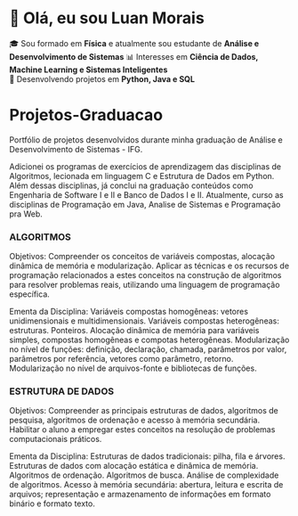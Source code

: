 # 👋 Olá, eu sou Luan Morais 

🎓 Sou formado em **Física** e atualmente sou estudante de **Análise e Desenvolvimento de Sistemas**
📊 Interesses em **Ciência de Dados, Machine Learning e Sistemas Inteligentes**  
🚀 Desenvolvendo projetos em **Python, Java e SQL**  

# Projetos-Graduacao
Portfólio de projetos desenvolvidos durante minha graduação de Análise e Desenvolvimento de Sistemas - IFG.

Adicionei os programas de exercícios de aprendizagem das disciplinas de Algoritmos, lecionada em linguagem C e Estrutura de Dados em Python. Além dessas disciplinas, já conclui na graduação conteúdos como Engenharia de Software I e II e Banco de Dados I e II. Atualmente, curso as disciplinas de Programação em Java, Analise de Sistemas e Programação pra Web.

### ALGORITMOS ###
Objetivos:
Compreender os conceitos de variáveis compostas, alocação dinâmica de memória e modularização. Aplicar as técnicas e os recursos de programação relacionados a estes conceitos na construção de algoritmos para resolver problemas reais, utilizando uma linguagem de programação específica.

Ementa da Disciplina:
Variáveis compostas homogêneas: vetores unidimensionais e multidimensionais. Variáveis compostas heterogêneas: estruturas. Ponteiros. Alocação dinâmica de memória para variáveis simples, compostas homogêneas e compotas heterogêneas. Modularização no nível de funções: definição, declaração, chamada, parâmetros por valor, parâmetros por referência, vetores como parâmetro, retorno. Modularização no nível de arquivos-fonte e bibliotecas de funções.

### ESTRUTURA DE DADOS ####
Objetivos:
Compreender as principais estruturas de dados, algoritmos de pesquisa, algoritmos de ordenação e acesso à memória secundária. Habilitar o aluno a empregar estes conceitos na resolução de problemas computacionais práticos.

Ementa da Disciplina:
Estruturas de dados tradicionais: pilha, fila e árvores. Estruturas de dados com alocação estática e dinâmica de memória. Algoritmos de ordenação. Algoritmos de busca. Análise de complexidade de algoritmos. Acesso à memória secundária: abertura, leitura e escrita de arquivos; representação e armazenamento de informações em formato binário e formato texto.
